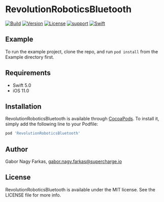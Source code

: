 # RevolutionRoboticsBluetooth

[![Build](https://github.com/RevolutionRobotics/RevolutionRoboticsBluetooth/workflows/build/badge.svg)](https://github.com/RevolutionRobotics/RevolutionRoboticsBluetooth/actions)
[![Version](https://img.shields.io/cocoapods/v/RevolutionRoboticsBluetooth.svg?style=flat)](https://cocoapods.org/pods/RevolutionRoboticsBluetooth)
[![License](https://img.shields.io/cocoapods/l/RevolutionRoboticsBluetooth.svg?style=flat)](https://cocoapods.org/pods/RevolutionRoboticsBluetooth)
[![support](https://img.shields.io/badge/support-iOS%2011%2B%20-FB7DEC.svg?style=flat)](https://www.apple.com/nl/ios/ios-13/)
[![Swift](https://img.shields.io/badge/swift-5.0-orange.svg)](https://github.com/apple/swift)

## Example

To run the example project, clone the repo, and run `pod install` from the Example directory first.

## Requirements
- Swift 5.0
- iOS 11.0

## Installation

RevolutionRoboticsBluetooth is available through [CocoaPods](https://cocoapods.org). To install
it, simply add the following line to your Podfile:

```ruby
pod 'RevolutionRoboticsBluetooth'
```

## Author

Gabor Nagy Farkas, gabor.nagy.farkas@supercharge.io

## License

RevolutionRoboticsBluetooth is available under the MIT license. See the LICENSE file for more info.
